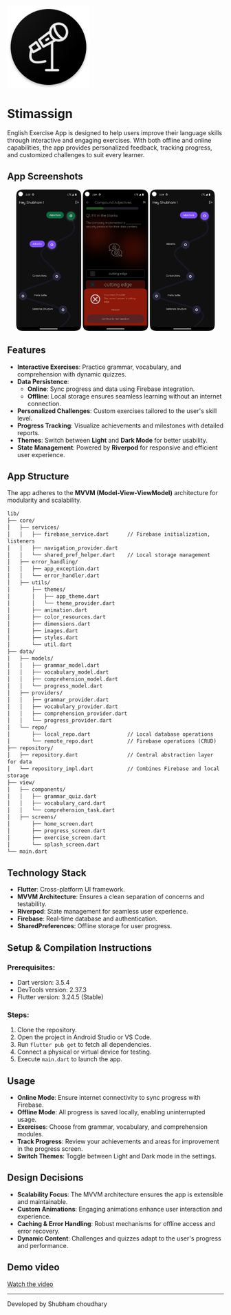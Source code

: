 ![Appicon](android/app/src/main/res/mipmap-xxxhdpi/ic_launcher.png)

# Stimassign

English Exercise App is designed to help users improve their language skills through interactive and engaging exercises. With both offline and online capabilities, the app provides personalized feedback, tracking progress, and customized challenges to suit every learner.

## App Screenshots

<p align="center">
  <img src="App_ss/1.png" width="30%" />
  <img src="App_ss/2.png" width="30%" />
  <img src="App_ss/3.png" width="30%" />
</p>

## Features

- **Interactive Exercises**: Practice grammar, vocabulary, and comprehension with dynamic quizzes.
- **Data Persistence**:
  - **Online**: Sync progress and data using Firebase integration.
  - **Offline**: Local storage ensures seamless learning without an internet connection.
- **Personalized Challenges**: Custom exercises tailored to the user's skill level.
- **Progress Tracking**: Visualize achievements and milestones with detailed reports.
- **Themes**: Switch between **Light** and **Dark Mode** for better usability.
- **State Management**: Powered by **Riverpod** for responsive and efficient user experience.

## App Structure

The app adheres to the **MVVM (Model-View-ViewModel)** architecture for modularity and scalability.

```
lib/
├── core/
│   ├── services/
│   │   ├── firebase_service.dart      // Firebase initialization, listeners
│   │   ├── navigation_provider.dart
│   │   └── shared_pref_helper.dart    // Local storage management
│   ├── error_handling/
│   │   ├── app_exception.dart
│   │   └── error_handler.dart
│   ├── utils/
│       ├── themes/
│       │   ├── app_theme.dart
│       │   └── theme_provider.dart
│       ├── animation.dart
│       ├── color_resources.dart
│       ├── dimensions.dart
│       ├── images.dart
│       ├── styles.dart
│       └── util.dart
├── data/
│   ├── models/
│   │   ├── grammar_model.dart
│   │   ├── vocabulary_model.dart
│   │   ├── comprehension_model.dart
│   │   └── progress_model.dart
│   ├── providers/
│   │   ├── grammar_provider.dart
│   │   ├── vocabulary_provider.dart
│   │   ├── comprehension_provider.dart
│   │   └── progress_provider.dart
│   └── repo/
│       ├── local_repo.dart            // Local database operations
│       └── remote_repo.dart           // Firebase operations (CRUD)
├── repository/
│   ├── repository.dart                // Central abstraction layer for data
│   └── repository_impl.dart           // Combines Firebase and local storage
├── view/
│   ├── components/
│   │   ├── grammar_quiz.dart
│   │   ├── vocabulary_card.dart
│   │   └── comprehension_task.dart
│   ├── screens/
│       ├── home_screen.dart
│       ├── progress_screen.dart
│       ├── exercise_screen.dart
│       └── splash_screen.dart
└── main.dart
```

## Technology Stack

- **Flutter**: Cross-platform UI framework.
- **MVVM Architecture**: Ensures a clean separation of concerns and testability.
- **Riverpod**: State management for seamless user experience.
- **Firebase**: Real-time database and authentication.
- **SharedPreferences**: Offline storage for user progress.

## Setup & Compilation Instructions

### Prerequisites:
- Dart version: 3.5.4
- DevTools version: 2.37.3
- Flutter version: 3.24.5 (Stable)

### Steps:
1. Clone the repository.
2. Open the project in Android Studio or VS Code.
3. Run `flutter pub get` to fetch all dependencies.
4. Connect a physical or virtual device for testing.
5. Execute `main.dart` to launch the app.

## Usage

- **Online Mode**: Ensure internet connectivity to sync progress with Firebase.
- **Offline Mode**: All progress is saved locally, enabling uninterrupted usage.
- **Exercises**: Choose from grammar, vocabulary, and comprehension modules.
- **Track Progress**: Review your achievements and areas for improvement in the progress screen.
- **Switch Themes**: Toggle between Light and Dark mode in the settings.

## Design Decisions

- **Scalability Focus**: The MVVM architecture ensures the app is extensible and maintainable.
- **Custom Animations**: Engaging animations enhance user interaction and experience.
- **Caching & Error Handling**: Robust mechanisms for offline access and error recovery.
- **Dynamic Content**: Challenges and quizzes adapt to the user's progress and performance.

## Demo video

[Watch the video](./path/to/your/video.mp4)


---
Developed by Shubham choudhary
